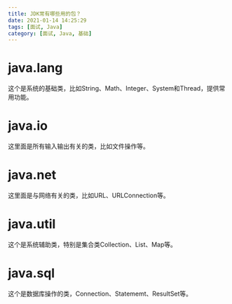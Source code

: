 ```yaml
---
title: JDK常有哪些用的包？
date: 2021-01-14 14:25:29
tags: [面试, Java]
category: [面试, Java, 基础]
---
```


# java.lang

这个是系统的基础类，比如String、Math、Integer、System和Thread，提供常用功能。

# java.io

这里面是所有输入输出有关的类，比如文件操作等。

# java.net

这里面是与网络有关的类，比如URL、URLConnection等。

# java.util

这个是系统辅助类，特别是集合类Collection、List、Map等。

# java.sql

 这个是数据库操作的类，Connection、Statememt、ResultSet等。